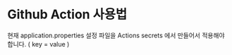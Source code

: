# Github Action 사용법

현재 application.properties 설정 파일을 Actions secrets 에서 만들어서 적용해야합니다. ( key = value )